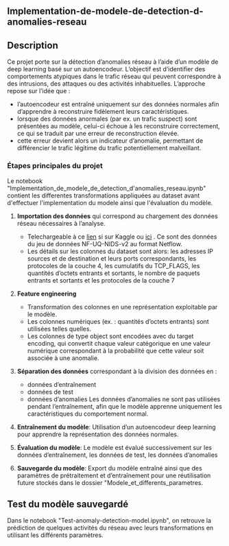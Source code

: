 ## Implementation-de-modele-de-detection-d-anomalies-reseau

## Description 
Ce projet porte sur la détection d’anomalies réseau à l’aide d’un modèle de deep learning basé sur un autoencodeur.
L’objectif est d’identifier des comportements atypiques dans le trafic réseau qui peuvent correspondre à des intrusions, des attaques ou des activités inhabituelles.
L’approche repose sur l’idée que :
   - l’autoencodeur est entraîné uniquement sur des données normales afin d’apprendre à reconstruire fidèlement leurs caractéristiques.
   - lorsque des données anormales (par ex. un trafic suspect) sont présentées au modèle, celui-ci échoue à les reconstruire correctement, ce qui se traduit par une erreur de reconstruction élevée.
   - cette erreur devient alors un indicateur d’anomalie, permettant de différencier le trafic légitime du trafic potentiellement malveillant.

### Étapes principales du projet
Le notebook "Implementation_de_modele_de_detection_d'anomalies_reseau.ipynb" contient les differentes transformations appliquées au dataset avant d'effectuer l'implementation du modele ainsi que l'évaluation du modèle.
1. **Importation des données** qui correspond au chargement des données réseau nécessaires à l’analyse.
   -  Telechargeable  à   ce  <a href="https://www.kaggle.com/datasets/tahianasoa/nfu-dataset">lien</a> si sur Kaggle ou <a href="https://rdm.uq.edu.au/files/e2412450-ef9c-11ed-827d-e762de186848">ici</a> . Ce sont des données  du jeu de données NF-UQ-NIDS-v2 au format Netflow.
   -   Les détails sur les colonnes du dataset sont alors: les adresses IP sources et de destination et leurs ports correspondants, les protocoles de la couche 4, les cumulatifs du TCP_FLAGS, les quantités d’octets entrants et sortants, le nombre de paquets entrants et sortants et les protocoles de la couche 7 

2. **Feature engineering**
   - Transformation des colonnes en une représentation exploitable par le modèle.
   - Les colonnes numériques (ex. : quantités d’octets entrants) sont utilisées telles quelles.
   - Les colonnes de type object sont encodées avec du target encoding, qui convertit chaque valeur catégorique en une valeur numérique correspondant à la probabilité que cette valeur soit associée à une anomalie.
   
3. **Séparation des données** correspondant à la division des données en : 
   - données d’entraînement
   - données de test
   - données d’anomalies
Les données d’anomalies ne sont pas utilisées pendant l’entraînement, afin que le modèle apprenne uniquement les caractéristiques du comportement normal.

4. **Entraînement du modèle**: Utilisation d’un autoencodeur deep learning pour apprendre la représentation des données normales.

5. **Évaluation du modèle**: Le modèle est évalué successivement sur les données d’entraînement, les données de test, les données d’anomalies
   
6. **Sauvegarde du modèle**: Export du modèle entraîné ainsi que des paramètres de prétraitement et d’entraînement pour une réutilisation future stockés dans le dossier "Modele_et_differents_parametres.


## Test du modèle sauvegardé
<p>Dans le notebook "Test-anomaly-detection-model.ipynb", on retrouve la prédiction de quelques activités du réseau avec leurs  transformations en  utilisant  les différents paramètres.</p> 


















